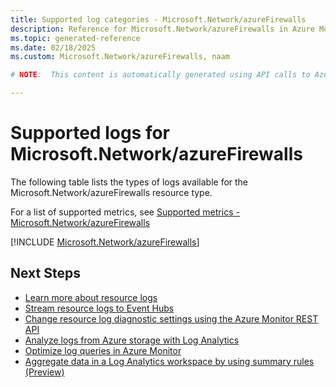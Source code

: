 ```yaml
---
title: Supported log categories - Microsoft.Network/azureFirewalls
description: Reference for Microsoft.Network/azureFirewalls in Azure Monitor Logs.
ms.topic: generated-reference
ms.date: 02/18/2025
ms.custom: Microsoft.Network/azureFirewalls, naam

# NOTE:  This content is automatically generated using API calls to Azure. Any edits made on these files will be overwritten in the next run of the script. 

---
```





# Supported logs for Microsoft.Network/azureFirewalls  
The following table lists the types of logs available for the Microsoft.Network/azureFirewalls resource type.
  
  
  
For a list of supported metrics, see [Supported metrics - Microsoft.Network/azureFirewalls](../supported-metrics/microsoft-network-azurefirewalls-metrics.md)  
  

  
[!INCLUDE [Microsoft.Network/azureFirewalls](~/reusable-content/ce-skilling/azure/includes/azure-monitor/reference/logs/microsoft-network-azurefirewalls-logs-include.md)]  
  

## Next Steps

* [Learn more about resource logs](/azure/azure-monitor/essentials/platform-logs-overview)
* [Stream resource logs to Event Hubs](/azure/azure-monitor/essentials/resource-logs#send-to-azure-event-hubs)
* [Change resource log diagnostic settings using the Azure Monitor REST API](/rest/api/monitor/diagnosticsettings)
* [Analyze logs from Azure storage with Log Analytics](/azure/azure-monitor/essentials/resource-logs#send-to-log-analytics-workspace)
* [Optimize log queries in Azure Monitor](/azure/azure-monitor/logs/query-optimization)
* [Aggregate data in a Log Analytics workspace by using summary rules (Preview)](/azure/azure-monitor/logs/summary-rules)